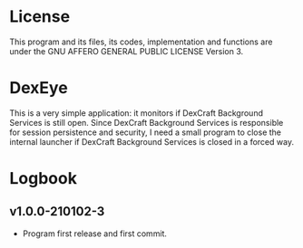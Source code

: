 

# License
This program and its files, its codes, implementation and functions are under the GNU AFFERO GENERAL PUBLIC LICENSE Version 3.

# DexEye
This is a very simple application: it monitors if DexCraft Background Services is still open.
Since DexCraft Background Services is responsible for session persistence and security, I need a small program to close the internal launcher if DexCraft Background Services is closed in a forced way.

# Logbook #

## v1.0.0-210102-3
 * Program first release and first commit.